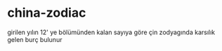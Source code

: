 # china-zodiac
<div>girilen yılın 12' ye bölümünden kalan sayıya göre çin zodyagında karsılık gelen burç bulunur</div>
